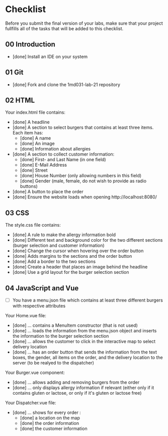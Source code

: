 # Checklist

Before you submit the final version of your labs, make sure that your project fullfills all of the tasks that will be added to this checklist.

## 00 Introduction

- [done] Install an IDE on your system

## 01 Git

- [done] Fork and clone the 1md031-lab-21 repository

## 02 HTML

Your index.html file contains:
- [done] A headline
- [done] A section to select burgers that contains at least three items. Each item has:
    - [done] A name
    - [done] An image
    - [done] Information about allergies
- [done] A section to collect customer information:
    - [done] First- and Last Name (in one field)
    - [done] E-Mail Address
    - [done] Street
    - [done] House Number (only allowing numbers in this field)
    - [done] Gender (male, female, do not wish to provide as radio buttons)
- [done] A button to place the order
- [done] Ensure the website loads when opening http://localhost:8080/

## 03 CSS

The style.css file contains:
- [done] A rule to make the allergy information bold
- [done] Different text and background color for the two different sections (burger selection and customer information)
- [done] Change the cursor when hovering over the order button
- [done] Adds margins to the sections and the order button
- [done] Add a border to the two sections
- [done] Create a header that places an image behind the headline
- [done] Use a grid layout for the burger selection section

## 04 JavaScript and Vue

- [ ] You have a menu.json file which contains at least three different burgers with respective attributes

Your Home.vue file:
- [done] ... contains a MenuItem constructor (that is not used)
- [done] ... loads the information from the menu.json object and inserts the information to the burger selection section
- [done] ... allows the customer to click in the interactive map to select delivery location
- [done] ... has an order button that sends the information from the text boxes, the gender, all items on the order, and the delivery location to the server (to be realyed to the dispatcher)

Your Burger.vue component:
- [done] ... allows adding and removing burgers from the order
- [done] ... only displays allergy information if relevant (either only if it contains gluten or lactose, or only if it's gluten or lactose free)

Your Dispatcher.vue file:
- [done] ... shows for every order :
    - [done] a location on the map
    - [done] the order information
    - [done] the customer information
